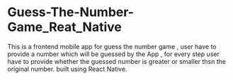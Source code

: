# Guess-The-Number-Game_Reat_Native
This is a frontend mobile app for guess the number game , user have to provide a number which will be guessed by the App , for every step user have to provide whether the guessed number is greater or smaller thsn the original number. built using React Native.
